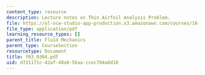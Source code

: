 ```yaml
---
content_type: resource
description: Lecture notes on Thin Airfoil Analysis Problem.
file: https://ol-ocw-studio-app-production.s3.amazonaws.com/courses/16-01-unified-engineering-i-ii-iii-iv-fall-2005-spring-2006/d721171c42af48a056aaccec784a6d10_f03_0304.pdf
file_type: application/pdf
learning_resource_types: []
parent_title: Fluid Mechanics
parent_type: CourseSection
resourcetype: Document
title: f03_0304.pdf
uid: d721171c-42af-48a0-56aa-ccec784a6d10
---
```

